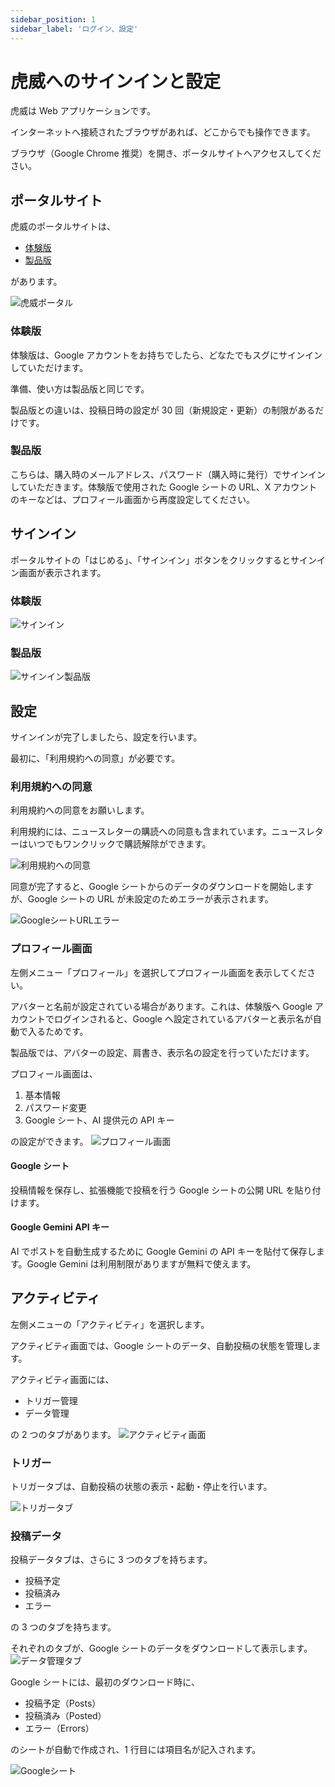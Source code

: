 ```yaml
---
sidebar_position: 1
sidebar_label: 'ログイン、設定'
---
```


# 虎威へのサインインと設定

虎威は Web アプリケーションです。

インターネットへ接続されたブラウザがあれば、どこからでも操作できます。

ブラウザ（Google Chrome 推奨）を開き、ポータルサイトへアクセスしてください。

## ポータルサイト

虎威のポータルサイトは、

- [体験版](https://torai-preview.try-try.com)
- [製品版](https://torai.try-try.com)

があります。

![虎威ポータル](./img01/t01.jpg)

### 体験版

体験版は、Google アカウントをお持ちでしたら、どなたでもスグにサインインしていただけます。

準備、使い方は製品版と同じです。

製品版との違いは、投稿日時の設定が 30 回（新規設定・更新）の制限があるだけです。

### 製品版

こちらは、購入時のメールアドレス、パスワード（購入時に発行）でサインインしていただきます。体験版で使用された Google シートの URL、X アカウントのキーなどは、プロフィール画面から再度設定してください。

## サインイン

ポータルサイトの「はじめる」、「サインイン」ボタンをクリックするとサインイン画面が表示されます。

### 体験版

![サインイン](./img01/t02.jpg)

### 製品版

![サインイン製品版](./img01/t11.jpg)

## 設定

サインインが完了しましたら、設定を行います。

最初に、「利用規約への同意」が必要です。

### 利用規約への同意

利用規約への同意をお願いします。

利用規約には、ニュースレターの購読への同意も含まれています。ニュースレターはいつでもワンクリックで購読解除ができます。

![利用規約への同意](./img01/t04.jpg)

同意が完了すると、Google シートからのデータのダウンロードを開始しますが、Google シートの URL が未設定のためエラーが表示されます。

![GoogleシートURLエラー](./img01/t05.jpg)

### プロフィール画面

左側メニュー「プロフィール」を選択してプロフィール画面を表示してください。

アバターと名前が設定されている場合があります。これは、体験版へ Google アカウントでログインされると、Google へ設定されているアバターと表示名が自動で入るためです。

製品版では、アバターの設定、肩書き、表示名の設定を行っていただけます。

プロフィール画面は、

1.  基本情報
2.  パスワード変更
3.  Google シート、AI 提供元の API キー

の設定ができます。
![プロフィール画面](./img01/t07.jpg)

#### Google シート

投稿情報を保存し、拡張機能で投稿を行う Google シートの公開 URL を貼り付けます。

#### Google Gemini API キー

AI でポストを自動生成するために Google Gemini の API キーを貼付て保存します。Google Gemini は利用制限がありますが無料で使えます。

## アクティビティ

左側メニューの「アクティビティ」を選択します。

アクティビティ画面では、Google シートのデータ、自動投稿の状態を管理します。

アクティビティ画面には、

- トリガー管理
- データ管理

の 2 つのタブがあります。
![アクティビティ画面](./img01/t08.jpg)

### トリガー

トリガータブは、自動投稿の状態の表示・起動・停止を行います。

![トリガータブ](./img01/t12.jpg)

### 投稿データ

投稿データタブは、さらに 3 つのタブを持ちます。

- 投稿予定
- 投稿済み
- エラー

の 3 つのタブを持ちます。

それぞれのタブが、Google シートのデータをダウンロードして表示します。
![データ管理タブ](./img01/t10.jpg)

Google シートには、最初のダウンロード時に、

- 投稿予定（Posts）
- 投稿済み（Posted）
- エラー（Errors）

のシートが自動で作成され、1 行目には項目名が記入されます。

![Googleシート](./img01/t09.jpg)
